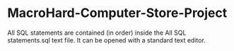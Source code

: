 # MacroHard-Computer-Store-Project

All SQL statements are contained (in order) inside the All SQL statements.sql text file. It can be opened with a standard text editor.
